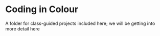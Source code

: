 # Coding in Colour

A folder for class-guided projects included here; we will be getting into more detail here